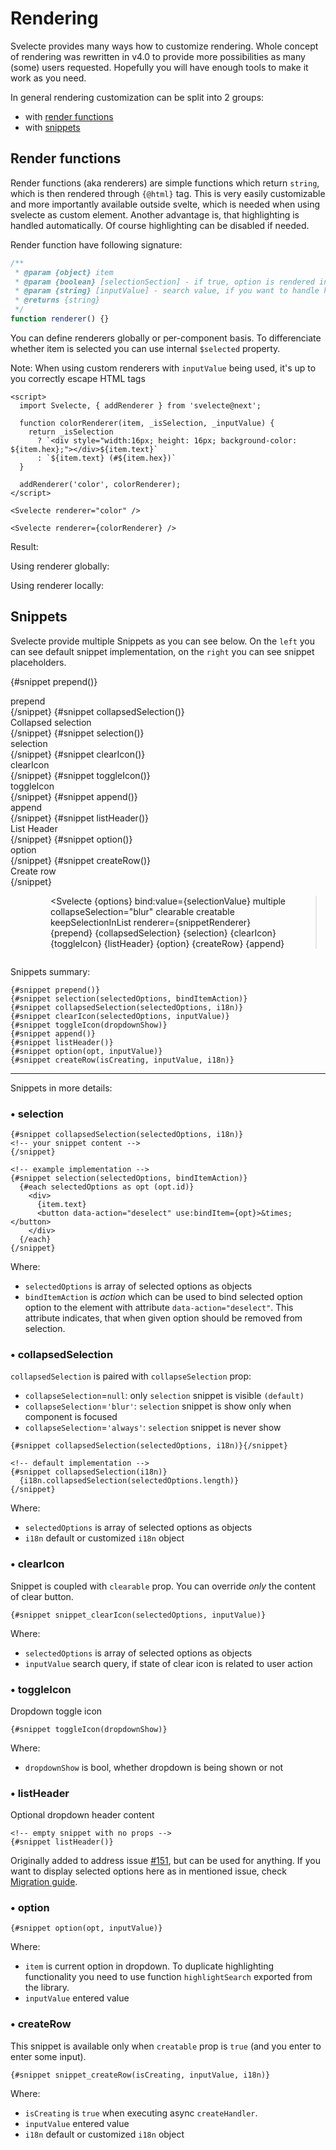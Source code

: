 <script>
  import Svelecte, { addRenderer } from '$lib/Svelecte.svelte';
  import { bindItem } from '$lib/utils/actions';
  import highlighter from '../../utils/codeHighlighter';
  import { dataset } from '../data';

  let options = dataset.colors();
  let selectionValue = ['red', 'green'];
  $: selectionMirror = selectionValue;

  function snippetRenderer(item) {
    return `<div class="snippet-definition" style="display: block;">option</div>`
  }

  function colorRenderer(item, _isSelection, _inputValue) {
    return _isSelection
      ? `<div style="width:16px; height: 16px; background-color: ${item.hex};"></div>${item.text}`
      : `${item.text} (#${item.hex})`
  }

  addRenderer('color', colorRenderer);
</script>

# Rendering

Svelecte provides many ways how to customize rendering. Whole concept of rendering was rewritten in v4.0 to provide more
possibilities as many (some) users requested. Hopefully you will have enough tools to make it work as you need.

In general rendering customization can be split into 2 groups:

- with [render functions](#render-functions)
- with [snippets](#snippets)

## Render functions

Render functions (aka renderers) are simple functions which return `string`, which is then rendered through `{@html}` tag. This is very
easily customizable and more importantly available outside svelte, which is needed when using svelecte as custom element.
Another advantage is, that highlighting is handled automatically. Of course highlighting can be disabled if needed.

Render function have following signature:

```js
/**
 * @param {object} item
 * @param {boolean} [selectionSection] - if true, option is rendered in control, otherwise in dropdown
 * @param {string} [inputValue] - search value, if you want to handle highlighting yourself
 * @returns {string}
 */
function renderer() {}
```

You can define renderers globally or per-component basis. To differenciate whether item is selected you can use internal
`$selected` property.

Note: When using custom renderers with `inputValue` being used, it's up to you correctly escape HTML tags

```svelte
<script>
  import Svelecte, { addRenderer } from 'svelecte@next';

  function colorRenderer(item, _isSelection, _inputValue) {
    return _isSelection
      ? `<div style="width:16px; height: 16px; background-color: ${item.hex};"></div>${item.text}`
      : `${item.text} (#${item.hex})`
  }

  addRenderer('color', colorRenderer);
</script>

<Svelecte renderer="color" />

<Svelecte renderer={colorRenderer} />
```

Result:

Using renderer globally:
<Svelecte renderer="color" options={dataset.colors()} class="inline-flex"/>

Using renderer locally:
<Svelecte renderer={colorRenderer} options={dataset.colors()} class="inline-flex"/>

## Snippets

Svelecte provide multiple Snippets as you can see below. On the `left` you can see default snippet implementation,
on the `right` you can see snippet placeholders.

{#snippet prepend()}
  <div class="snippet-definition">prepend</div>
{/snippet}
{#snippet collapsedSelection()}
  <div class="snippet-definition">Collapsed selection</div>
{/snippet}
{#snippet selection()}
  <div class="snippet-definition">selection</div>
{/snippet}
{#snippet clearIcon()}
  <div class="snippet-definition">clearIcon</div>
{/snippet}
{#snippet toggleIcon()}
  <div class="snippet-definition">toggleIcon</div>
{/snippet}
{#snippet append()}
  <div class="snippet-definition">append</div>
{/snippet}
{#snippet listHeader()}
  <div class="snippet-definition">List Header</div>
{/snippet}
{#snippet option()}
  <div class="snippet-definition">option</div>
{/snippet}
{#snippet createRow()}
  <div class="snippet-definition">Create row</div>
{/snippet}

<div class="cols-2">
  <div style="width: 40%">
    <Svelecte {options} bind:value={selectionValue} multiple collapseSelection="blur" clearable creatable keepSelectionInList max={5}/>
  </div>

  <Svelecte {options} bind:value={selectionValue} multiple collapseSelection="blur" clearable creatable keepSelectionInList
    renderer={snippetRenderer}
    {prepend} {collapsedSelection} {selection} {clearIcon} {toggleIcon} {listHeader} {option} {createRow} {append}
  ></Svelecte>
</div>

Snippets summary:

```svelte
{#snippet prepend()}
{#snippet selection(selectedOptions, bindItemAction)}
{#snippet collapsedSelection(selectedOptions, i18n)}
{#snippet clearIcon(selectedOptions, inputValue)}
{#snippet toggleIcon(dropdownShow)}
{#snippet append()}
{#snippet listHeader()}
{#snippet option(opt, inputValue)}
{#snippet createRow(isCreating, inputValue, i18n)}
```

<hr>

Snippets in more details:

### &bull; selection

```svelte
{#snippet collapsedSelection(selectedOptions, i18n)}
<!-- your snippet content -->
{/snippet}

<!-- example implementation -->
{#snippet selection(selectedOptions, bindItemAction)}
  {#each selectedOptions as opt (opt.id)}
    <div>
      {item.text}
      <button data-action="deselect" use:bindItem={opt}>&times;</button>
    </div>
  {/each}
{/snippet}
```

Where:

- `selectedOptions` is array of selected options as objects
- `bindItemAction` is _action_ which can be used to bind selected option option to the element with attribute `data-action="deselect"`. This attribute indicates, that when given option should be removed from selection.

### &bull; collapsedSelection

`collapsedSelection` is paired with `collapseSelection` prop:

- `collapseSelection`=`null`: only `selection` snippet is visible `(default)`
- `collapseSelection`=`'blur'`: `selection` snippet is show only when component is focused
- `collapseSelection`=`'always'`: `selection` snippet is never show

```svelte
{#snippet collapsedSelection(selectedOptions, i18n)}{/snippet}

<!-- default implementation -->
{#snippet collapsedSelection(i18n)}
  {i18n.collapsedSelection(selectedOptions.length)}
{/snippet}
```

Where:

- `selectedOptions` is array of selected options as objects
- `i18n` default or customized `i18n` object

### &bull; clearIcon

Snippet is coupled with `clearable` prop. You can override _only_ the content of clear button.

```svelte
{#snippet snippet_clearIcon(selectedOptions, inputValue)}
```

Where:

- `selectedOptions` is array of selected options as objects
- `inputValue` search query, if state of clear icon is related to user action

### &bull; toggleIcon

Dropdown toggle icon

```svelte
{#snippet toggleIcon(dropdownShow)}
```

Where:

- `dropdownShow` is bool, whether dropdown is being shown or not

### &bull; listHeader

Optional dropdown header content

```svelte
<!-- empty snippet with no props -->
{#snippet listHeader()}
````

Originally added to address issue [#151](https://github.com/mskocik/svelecte/issues/151), but can be used for anything.
If you want to display selected options here as in mentioned issue, check [Migration guide](/migration-guide#migration-from-v3).

### &bull; option

```svelte
{#snippet option(opt, inputValue)}
```

Where:

- `item` is current option in dropdown. To duplicate highlighting functionality you need to use function `highlightSearch` exported from the library.
- `inputValue` entered value

### &bull; createRow

This snippet is available only when `creatable` prop is `true` (and you enter to enter some input).

```svelte
{#snippet snippet_createRow(isCreating, inputValue, i18n)}
```

Where:

- `isCreating` is `true` when executing async `createHandler`.
- `inputValue` entered value
- `i18n` default or customized `i18n` object

<style>
  .cols-2 {
    display: flex;
    flex-wrap: nowrap;
    flex: 0;
    gap: 20px;

  }
  .cols-2 > :global(.svelecte.svelecte-control) {
    width: 50%;
  }
  :global(.snippet-definition) {
    border: 2px dashed red;
  }
  :global(.svelecte.inline-flex .sv-item--content) {
    display: inline-flex;
    align-items: center;
    gap: 8px;
  }
</style>
